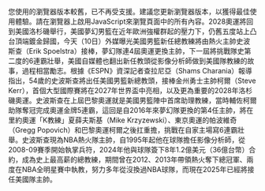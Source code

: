 您使用的瀏覽器版本較舊，已不再受支援。建議您更新瀏覽器版本，以獲得最佳使用體驗。請在瀏覽器上啟用JavaScript來瀏覽頁面中的所有內容。2028奧運將回到美國洛杉磯舉行，美國夢幻男籃在近年歐洲強權群起的壓力下，仍舊五度站上凸台頂端鍍金歸國，今天（10日）外媒曝光美國男籃新任總教練將由熱火主帥史波斯查（Erik Spoelstra）接棒，夢幻隊連4屆奧運更換主帥，下一屆將挑戰隊史第二度的6連霸壯舉，美國自媒體也翻出新任教頭從影像分析師做到美國隊教練的故事，過程相當勵志。根據《ESPN》資深記者查拉尼亞（Shams Charania）報導指出，54歲的史波斯查將出任美國男籃新總教頭，接棒金州勇士主帥柯爾（Steve Kerr），首個大型國際賽將在2027年世界盃中亮相，以及更為重要的2028年洛杉磯奧運。史波斯查在上屆巴黎奧運就是美國男籃陣中首席助理教練，當時輔佐柯爾助隊奪冠完成奧運金牌5連霸，這回是自2016年來夢幻隊更換的第4任主帥，將在里約奧運「K教練」夏薛夫斯基（Mike Krzyzewski）、東京奧運的帕波維奇（Gregg Popovich）和巴黎奧運柯爾之後扛重擔，挑戰在自家主場寫6連霸壯舉。史波斯查現為NBA熱火隊主帥，自1995年起他在球隊擔任影像分析師，從2008-09賽季開始執掌兵符，2024年他與球隊簽下8年1.2億美元（36億台幣）合約，成為史上最高薪的總教練，期間曾在2012、2013年帶領熱火奪下總冠軍、兩度在NBA全明星賽中執教，努力多年從沒換過NBA球隊，而現在2025年已經將接任美國隊主帥。